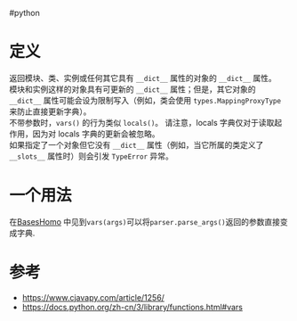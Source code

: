 #python 

# 定义
返回模块、类、实例或任何其它具有 `__dict__` 属性的对象的 `__dict__` 属性。  
模块和实例这样的对象具有可更新的 `__dict__` 属性；但是，其它对象的 `__dict__` 属性可能会设为限制写入（例如，类会使用 `types.MappingProxyType` 来防止直接更新字典）。  
不带参数时，`vars()` 的行为类似 `locals()`。 请注意，locals 字典仅对于读取起作用，因为对 locals 字典的更新会被忽略。  
如果指定了一个对象但它没有 `__dict__` 属性（例如，当它所属的类定义了 `__slots__` 属性时）则会引发 `TypeError` 异常。  

# 一个用法
在[BasesHomo](https://github.com/megvii-research/BasesHomo/blob/af2c5527e17ee1d23abd8b60673c0940e586385c/evaluate.py#L147) 中见到`vars(args)`可以将`parser.parse_args()`返回的参数直接变成字典.

# 参考
- <https://www.cjavapy.com/article/1256/>
- <https://docs.python.org/zh-cn/3/library/functions.html#vars>

